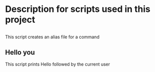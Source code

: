 # Description for scripts used in this project

## <o>
This script creates an alias file for a command

## Hello you
This script prints Hello followed by the current user
